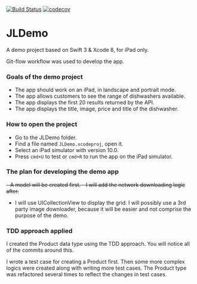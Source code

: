 [![Build Status](https://travis-ci.org/proper/JLDemo.svg?branch=master)](https://travis-ci.org/proper/JLDemo) [![codecov](https://codecov.io/gh/proper/JLDemo/branch/master/graph/badge.svg)](https://codecov.io/gh/proper/JLDemo)


# JLDemo

A demo project based on Swift 3 & Xcode 8, for iPad only.

Git-flow workflow was used to develop the app.

### Goals of the demo project
- The app should work on an iPad, in landscape and portrait mode.
- The app allows customers to see the range of dishwashers available.
- The app displays the first 20 results returned by the API.
- The app displays the title, image, price and title of the dishwasher.
 
### How to open the project
- Go to the JLDemo folder.
- Find a file named `JLDemo.xcodeproj`, open it.
- Select an iPad simulator with version 10.0.
- Press `cmd+U` to test or `cmd+R` to run the app on the iPad simulator.

### The plan for developing the demo app

<del> - A model will be created first. </del>
<del> - I will add the network downloading logic after. </del>
- I will use UICollectionView to display the grid. I will possibly use a 3rd party image downloader, because it will be easier and not comprise the purpose of the demo.

### TDD approach applied

I created the Product data type using the TDD approach. You will notice all of the commits around this.

I wrote a test case for creating a Product first. Then some more complex logics were created along with writing more test cases. The Product type was refactored several times to reflect the changes in test cases.
